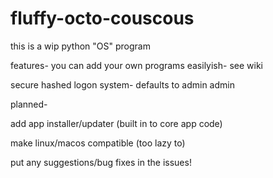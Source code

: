 # fluffy-octo-couscous
this is a wip python "OS" program

features-
you can add your own programs easilyish- see wiki

secure hashed logon system- defaults to admin admin

planned-

add app installer/updater (built in to core app code)

make linux/macos compatible (too lazy to)


put any suggestions/bug fixes in the issues!

